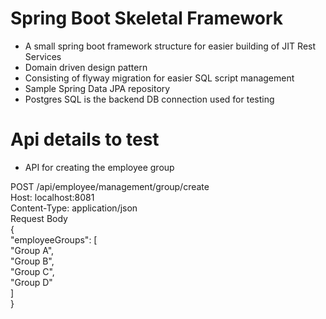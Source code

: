 # Spring Boot Skeletal Framework

- A small spring boot framework structure for easier building of JIT Rest Services
- Domain driven design pattern
- Consisting of flyway migration for easier SQL script management
- Sample Spring Data JPA repository
- Postgres SQL is the backend DB connection used for testing

# Api details to test

- API for creating the employee group </br>

POST /api/employee/management/group/create</br>
Host: localhost:8081</br>
Content-Type: application/json</br>
Request Body</br>
{</br>
  "employeeGroups": [</br>
    "Group A",</br>
    "Group B",</br>
    "Group C",</br>
    "Group D"</br>
  ]</br>
}</br>